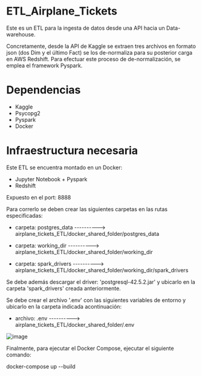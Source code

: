 # ETL_Airplane_Tickets

Este es un ETL para la ingesta de datos desde una API hacia un Data-warehouse.

Concretamente, desde la API de Kaggle se extraen tres archivos en formato json (dos Dim y el último Fact) se los de-normaliza para su posterior carga en AWS Redshift. Para efectuar este proceso de de-normalización, se emplea el framework Pyspark.

# Dependencias
- Kaggle
- Psycopg2
- Pyspark
- Docker

# Infraestructura necesaria
Este ETL se encuentra montado en un Docker:
- Jupyter Notebook + Pyspark
- Redshift
  
Expuesto en el port: 8888



Para correrlo se deben crear las siguientes carpetas en las rutas especificadas:

- carpeta: postgres_data ----------> airplane_tickets_ETL/docker_shared_folder/postgres_data

- carpeta: working_dir ----------> airplane_tickets_ETL/docker_shared_folder/working_dir

- carpeta: spark_drivers ----------> airplane_tickets_ETL/docker_shared_folder/working_dir/spark_drivers


Se debe además descargar el driver: 'postgresql-42.5.2.jar' y ubicarlo en la carpeta 'spark_drivers' creada anteriormente.

Se debe crear el archivo '.env' con las siguientes variables de entorno y ubicarlo en la carpeta indicada acontinuación: 

- archivo: .env ----------> airplane_tickets_ETL/docker_shared_folder/.env

![image](https://github.com/yaninacarletti/ETL_Airplane_Tickets/assets/97068537/0b5d6d07-1977-46f0-9f2e-da4d4ef1f311)


Finalmente, para ejecutar el Docker Compose, ejecutar el siguiente comando:

docker-compose up --build
